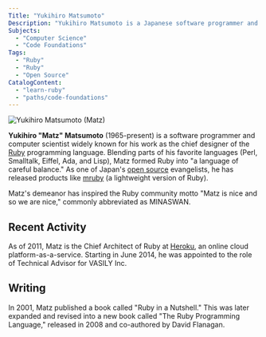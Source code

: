 ```yaml
---
Title: "Yukihiro Matsumoto"
Description: "Yukihiro Matsumoto is a Japanese software programmer and computer scientist widely known as the chief designer of the Ruby programming language."
Subjects:
  - "Computer Science"
  - "Code Foundations"
Tags:
  - "Ruby"
  - "Ruby"
  - "Open Source"
CatalogContent:
  - "learn-ruby"
  - "paths/code-foundations"
---
```


![Yukihiro Matsumoto (Matz)](https://raw.githubusercontent.com/Codecademy/docs/main/media/Yukihiro_Matsumoto.png)

**Yukihiro "Matz" Matsumoto** (1965-present) is a software programmer and computer scientist widely known for his work as the chief designer of the [Ruby](https://www.codecademy.com/resources/docs/ruby) programming language. Blending parts of his favorite languages (Perl, Smalltalk, Eiffel, Ada, and Lisp), Matz formed Ruby into "a language of careful balance." As one of Japan's [open source](https://www.codecademy.com/resources/docs/open-source) evangelists, he has released products like [mruby](https://github.com/mruby/mruby) (a lightweight version of Ruby).

Matz's demeanor has inspired the Ruby community motto "Matz is nice and so we are nice," commonly abbreviated as MINASWAN.

## Recent Activity

As of 2011, Matz is the Chief Architect of Ruby at [Heroku](https://www.heroku.com/), an online cloud platform-as-a-service. Starting in June 2014, he was appointed to the role of Technical Advisor for VASILY Inc.

## Writing

In 2001, Matz published a book called "Ruby in a Nutshell." This was later expanded and revised into a new book called "The Ruby Programming Language," released in 2008 and co-authored by David Flanagan.
